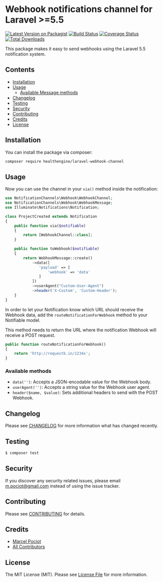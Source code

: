 # Webhook notifications channel for Laravel >=5.5

[![Latest Version on Packagist](https://img.shields.io/packagist/v/healthengine/laravel-webhook-channel.svg)](https://packagist.org/packages/healthengine/laravel-webhook-channel)
[![Build Status](https://travis-ci.org/HealthEngineAU/laravel-webhook-channel.svg?branch=master)](https://travis-ci.org/HealthEngineAU/laravel-webhook-channel)
[![Coverage Status](https://coveralls.io/repos/github/HealthEngineAU/laravel-webhook-channel/badge.svg?branch=master)](https://coveralls.io/github/HealthEngineAU/laravel-webhook-channel?branch=master)
[![Total Downloads](https://img.shields.io/packagist/dt/healthengine/laravel-webhook-channel.svg)](https://packagist.org/packages/healthengine/laravel-webhook-channel)

This package makes it easy to send webhooks using the Laravel 5.5 notification system.

## Contents

- [Installation](#installation)
- [Usage](#usage)
	- [Available Message methods](#available-message-methods)
- [Changelog](#changelog)
- [Testing](#testing)
- [Security](#security)
- [Contributing](#contributing)
- [Credits](#credits)
- [License](#license)


## Installation

You can install the package via composer:

``` bash
composer require healthengine/laravel-webhook-channel
```

## Usage

Now you can use the channel in your `via()` method inside the notification:

``` php
use NotificationChannels\Webhook\WebhookChannel;
use NotificationChannels\Webhook\WebhookMessage;
use Illuminate\Notifications\Notification;

class ProjectCreated extends Notification
{
    public function via($notifiable)
    {
        return [WebhookChannel::class];
    }

    public function toWebhook($notifiable)
    {
        return WebhookMessage::create()
            ->data([
               'payload' => [
                   'webhook' => 'data'
               ]
            ])
            ->userAgent("Custom-User-Agent")
            ->header('X-Custom', 'Custom-Header');
    }
}
```

In order to let your Notification know which URL should receive the Webhook data, add the `routeNotificationForWebhook` method to your Notifiable model.

This method needs to return the URL where the notification Webhook will receive a POST request.

```php
public function routeNotificationForWebhook()
{
    return 'http://requestb.in/1234x';
}
```

### Available methods

- `data('')`: Accepts a JSON-encodable value for the Webhook body.
- `userAgent('')`: Accepts a string value for the Webhook user agent.
- `header($name, $value)`: Sets additional headers to send with the POST Webhook.


## Changelog

Please see [CHANGELOG](CHANGELOG.md) for more information what has changed recently.

## Testing

``` bash
$ composer test
```

## Security

If you discover any security related issues, please email m.pociot@gmail.com instead of using the issue tracker.

## Contributing

Please see [CONTRIBUTING](CONTRIBUTING.md) for details.

## Credits

- [Marcel Pociot](https://github.com/mpociot)
- [All Contributors](../../contributors)

## License

The MIT License (MIT). Please see [License File](LICENSE.md) for more information.
